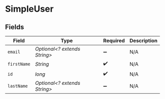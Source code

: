 # SimpleUser


## Fields

| Field                        | Type                         | Required                     | Description                  |
| ---------------------------- | ---------------------------- | ---------------------------- | ---------------------------- |
| `email`                      | *Optional<? extends String>* | :heavy_minus_sign:           | N/A                          |
| `firstName`                  | *String*                     | :heavy_check_mark:           | N/A                          |
| `id`                         | *long*                       | :heavy_check_mark:           | N/A                          |
| `lastName`                   | *Optional<? extends String>* | :heavy_minus_sign:           | N/A                          |